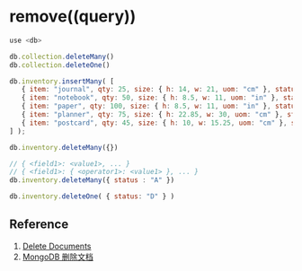 # remove((query))

```javascript
use <db>

db.collection.deleteMany()
db.collection.deleteOne()
```

```javascript
db.inventory.insertMany( [
   { item: "journal", qty: 25, size: { h: 14, w: 21, uom: "cm" }, status: "A" },
   { item: "notebook", qty: 50, size: { h: 8.5, w: 11, uom: "in" }, status: "P" },
   { item: "paper", qty: 100, size: { h: 8.5, w: 11, uom: "in" }, status: "D" },
   { item: "planner", qty: 75, size: { h: 22.85, w: 30, uom: "cm" }, status: "D" },
   { item: "postcard", qty: 45, size: { h: 10, w: 15.25, uom: "cm" }, status: "A" },
] );

db.inventory.deleteMany({})

// { <field1>: <value1>, ... }
// { <field1>: { <operator1>: <value1> }, ... }
db.inventory.deleteMany({ status : "A" })

db.inventory.deleteOne( { status: "D" } )
```
## Reference

1. [Delete Documents](https://docs.mongodb.com/manual/tutorial/remove-documents/)
2. [MongoDB 删除文档](https://www.mongodb.org.cn/tutorial/12.html)


